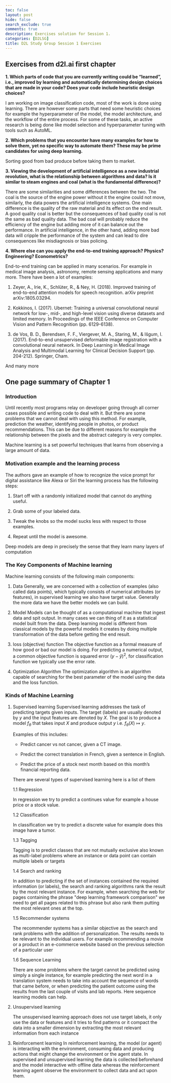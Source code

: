 ```yaml
---
toc: false
layout: post
hide: false
search_exclude: true
comments: true
description: Exercises solution for Session 1.
categories: [D2LSG]
title: D2L Study Group Session 1 Exercises
---
```


## Exercises from d2l.ai first chapter

**1. Which parts of code that you are currently writing could be “learned”, i.e., improved by learning and automatically determining design choices that are made in your code? Does your code include heuristic design choices?**

 I am working on image classification code, most of the work is done using learning. There are however some parts that need some heuristic choices for example the hyperparameter of the model, the model architecture, and the workflow of the entire process. For some of these tasks, an active research is being done like model selection and hyperparameter tuning with tools such as AutoML.

**2. Which problems that you encounter have many examples for how to solve them, yet no specific way to automate them? These may be prime candidates for using deep learning.**

 Sorting good from bad produce before taking them to market.

**3. Viewing the development of artificial intelligence as a new industrial revolution, what is the relationship between algorithms and data? Is it similar to steam engines and coal (what is the fundamental difference)?**

 There are some similarities and some differences between the two. The coal is the source of the engine power without it the engine could not move, similarly, the data powers the artificial intelligence systems. One main difference is the quality of the raw material and its effect on the end result. A good quality coal is better but the consequences of bad quality coal is not the same as bad quality data. The bad coal will probably reduce the efficiency of the engine but adding more of it can balance out the performance. In artificial intelligence, in the other hand, adding more bad data will cripple the performance of the system and can lead to dire  consequences like misdiagnosis or bias policing.

**4. Where else can you apply the end-to-end training approach? Physics? Engineering? Econometrics?**

 End-to-end training can be applied in many scenarios. For example in medical image analysis, astronomy, remote sensing applications and many more. There have been a lot of examples:

 1. Zeyer, A., Irie, K., Schlüter, R., & Ney, H. (2018). Improved training of end-to-end attention models for speech recognition. arXiv preprint arXiv:1805.03294.‏

 2. Kokkinos, I. (2017). Ubernet: Training a universal convolutional neural network for low-, mid-, and high-level vision using diverse datasets and limited memory. In Proceedings of the IEEE Conference on Computer Vision and Pattern Recognition (pp. 6129-6138).‏

 3. de Vos, B. D., Berendsen, F. F., Viergever, M. A., Staring, M., & Išgum, I. (2017). End-to-end unsupervised deformable image registration with a convolutional neural network. In Deep Learning in Medical Image Analysis and Multimodal Learning for Clinical Decision Support (pp. 204-212). Springer, Cham.‏

And many more

## One page summary of Chapter 1

### **Introduction**

Until recently most programs relay on developer going through all corner cases possible and writing code to deal with it. But there are some problems that we cannot deal with using this method. For example, prediction the weather, identifying people in photos, or product recommendations.
This can be due to different reasons for example the relationship between the pixels and the abstract category is very complex.

Machine learning is a set powerful techniques that learns from observing a large amount of data.

### **Motivation example and the learning process**

The authors gave an example of how to recognize the voice prompt for digital assistance like Alexa or Siri the learning process has the following steps:

1. Start off with a randomly initialized model that cannot do anything useful.

2. Grab some of your labeled data.

3. Tweak the knobs so the model sucks less with respect to those examples.

4. Repeat until the model is awesome.

Deep models are deep in precisely the sense that they learn many layers of computation

### **The Key Components of Machine learning**

Machine learning consists of the following main components:

1. Data
   Generally, we are concerned with a collection of examples (also called data points), which typically consists of numerical attributes (or features), in supervised learning we also have target value. Generally the more data we have the better models we can build.

2. Model
   Models can be thought of as a computational machine that ingest data and spit output. In many cases we can thing of it as a statistical  model built from the data. Deep learning model is different from classical models by the powerful models it creates by doing multiple transformation of the data before getting the end result.

3. loss (objective) function
   The objective function as a formal measure of how good or bad our model is doing. For predicting a numerical output, a common objective function is squared error $(y-\hat y)^2$, for classification function we typically use the error rate.

4. Optimization Algorithm
   The optimization algorithm is an algorithm capable of searching for the best parameter of the model using the data and the loss function.

### **Kinds of Machine Learning**

1. Supervised learning
   Supervised learning addresses the task of predicting targets given inputs. The target (labels) are usually denoted by $y$ and the input features are denoted by $X$. The goal is to produce a model $f_\theta$ that takes input $X$ and produce output $y$ i.e. $f_\theta(X) \mapsto y$.

   Examples of this includes:

    * Predict cancer vs not cancer, given a CT image.

    * Predict the correct translation in French, given a sentence in English.

    * Predict the price of a stock next month based on this month’s financial reporting data.

    There are several types of supervised learning here is a list of them

    1.1 Regression

    In regression we try to predict a continues value for example a house price or a stock value.

    1.2 Classification

    In classification we try to predict a discrete value for example does this image have a tumor.

    1.3 Tagging

    Tagging is to predict classes that are not mutually exclusive also known as multi-label problems where an instance or data point can contain multiple labels or targets

    1.4 Search and ranking

    In addition to predicting if the set of instances contained the required information (or labels), the search and ranking algorithms rank the result by the most relevant instance. For example, when searching the web for pages containing the phrase "deep learning framework comparison" we need to get all pages related to this phrase but also rank them putting the most relevant ones at the top.

    1.5 Recommender systems

    The recommender systems has a similar objective as the search and rank problems with the addition of personalization. The results needs to be relevant to the individual users. For example recommending a movie or a product in an e-commerce website based on the previous selection of a particular user

    1.6 Sequence Learning

    There are some problems where the target cannot be predicted using simply a single instance, for example predicting the next word in a translation system needs to take into account the sequence of words that came before, or when predicting the patient outcome using the results from the last couple of visits and lab reports. Here sequence learning models can help.

2. Unsupervised learning

   The unsupervised learning approach does not use target labels, it only use the data or features and it tries to find patterns or it compact the data into a smaller dimension by extracting the most relevant information from each instance

3. Reinforcement learning
   In reinforcement learning, the model (or agent) is interacting with the environment, consuming data and producing actions that might change the environment or the agent state. In supervised and unsupervised learning the data is collected beforehand and the model interactive with offline data whereas the reinforcement learning agent observe the environment to collect data and act upon them.
